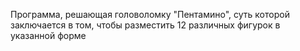 Программа, решающая головоломку "Пентамино", суть которой заключается в том, чтобы разместить 12 различных фигурок в указанной форме 

